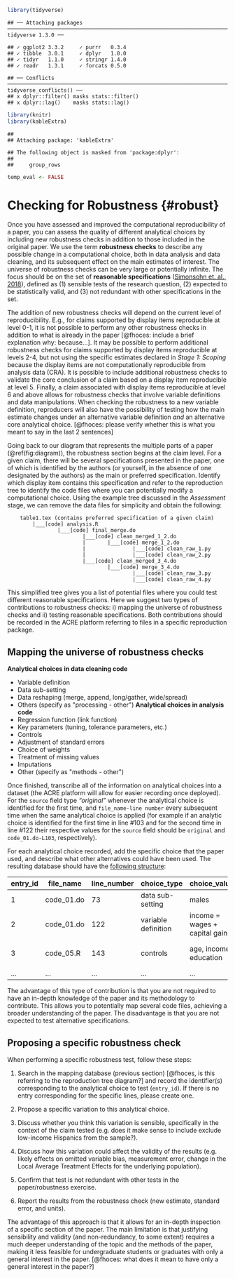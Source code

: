 
```r
library(tidyverse)
```

```
## ── Attaching packages ──────────────────────────────────────────────────────────────────────────────────────────────── tidyverse 1.3.0 ──
```

```
## ✓ ggplot2 3.3.2     ✓ purrr   0.3.4
## ✓ tibble  3.0.1     ✓ dplyr   1.0.0
## ✓ tidyr   1.1.0     ✓ stringr 1.4.0
## ✓ readr   1.3.1     ✓ forcats 0.5.0
```

```
## ── Conflicts ─────────────────────────────────────────────────────────────────────────────────────────────────── tidyverse_conflicts() ──
## x dplyr::filter() masks stats::filter()
## x dplyr::lag()    masks stats::lag()
```

```r
library(knitr)
library(kableExtra)
```

```
## 
## Attaching package: 'kableExtra'
```

```
## The following object is masked from 'package:dplyr':
## 
##     group_rows
```

```r
temp_eval <- FALSE
```
# Checking for Robustness {#robust}

Once you have assessed and improved the computational reproducibility of a paper, you can assess the quality of different analytical choices by including new robustness checks in addition to those included in the original paper. We use the term **robustness checks** to describe any possible change in a computational choice, both in data analysis and data cleaning, and its subsequent effect on the main estimates of interest. The universe of robustness checks can be very large or potentially infinite. The focus should be on the set of **reasonable specifications** ([Simonsohn et. al., 2018](https://urisohn.com/sohn_files/wp/wordpress/wp-content/uploads/Paper-Specification-curve-2018-11-02.pdf)), defined as (1) sensible tests of the research question, (2) expected to be statistically valid, and (3) not redundant with other specifications in the set.

The addition of new robustness checks will depend on the current level of reproducibility. E.g., for claims supported by display items reproducible at level 0-1, it is not possible to perform any other robustness checks in addition to what is already in the paper [@fhoces: include a brief explanation why: because...]. It may be possible to perform additional robustness checks for claims supported by display items reproducible at levels 2-4, but not using the specific estimates declared in *Stage 1: Scoping* because the display items are not computationally reproducible from analysis data (CRA). It is possible to include additional robustness checks to validate the core conclusion of a claim based on a display item reproducible at level 5. Finally, a claim associated with display items reproducible at level 6 and above allows for robustness checks that involve variable definitions and data manipulations. When checking the robustness to a new variable definition, reproducers will also have the possibility of testing how the main estimate changes under an alternative variable definition *and* an alternative core analytical choice. [@fhoces: please verify whether this is what you meant to say in the last 2 sentences]

Going back to our diagram that represents the multiple parts of a paper (\@ref(fig:diagram)), the robustness section begins at the claim level. For a given claim, there will be several specifications presented in the paper, one of which is identified by the authors (or yourself, in the absence of one designated by the authors) as the main or preferred specification. Identify which display item contains this specification and refer to the reproduction tree to identify the code files where you can potentially modify a computational choice. Using the example tree discussed in the *Assessment* stage, we can remove the data files for simplicity and obtain the following: 
<!-- Emma: add reference to label in assessment stage-->

        table1.tex (contains preferred specification of a given claim)
            |___[code] analysis.R
                    |___[code] final_merge.do
                            |___[code] clean_merged_1_2.do
                            |       |___[code] merge_1_2.do
                            |               |___[code] clean_raw_1.py
                            |               |___[code] clean_raw_2.py
                            |___[code] clean_merged_3_4.do
                                    |___[code] merge_3_4.do
                                            |___[code] clean_raw_3.py
                                            |___[code] clean_raw_4.py
                                            
This simplified tree gives you a list of potential files where you could test different reasonable specifications. Here we suggest two types of contributions to robustness checks: i) mapping the universe of robustness checks and ii) testing reasonable specifications. Both contributions should be recorded in the ACRE platform referring to files in a specific reproduction package. 

## Mapping the universe of robustness checks

**Analytical choices in data cleaning code**
  - Variable definition  
  - Data sub-setting  
  - Data reshaping (merge, append, long/gather, wide/spread)  
  - Others (specify as "processing - other")
**Analytical choices in analysis code** 
   - Regression function (link function)  
   - Key parameters (tuning, tolerance parameters, etc.)  
   - Controls  
   - Adjustment of standard errors  
   - Choice of weights  
   - Treatment of missing values  
   - Imputations
   - Other (specify as "methods - other")    

Once finished, transcribe all of the information on analytical choices into a dataset (the ACRE platform will allow for easier recording once deployed). For the `source` field type *“original”* whenever the analytical choice is identified for the first time, and `file_name-line number` every subsequent time when the same analytical choice is applied (for example if an analytic choice is identified for the first time in line #103 and for the second time in line #122 their respective values for the `source` field should be `original` and `code_01.do-L103`, respectively).

For each analytical choice recorded, add the specific choice that the paper used, and describe what other alternatives could have been used. The resulting database should have the [following structure](https://docs.google.com/spreadsheets/d/1nZuJSHswbZgaaIfBcyIUGPwG-WIP8zE1Oambud-WoDc/edit?usp=sharing):



|entry_id| file_name  | line_number | choice_type         | choice_value                   | choice_range                  | Source              |
|--------|------------|-------------|---------------------|--------------------------------|-------------------------------|---------------------|
|   1    | code_01.do | 73          | data sub-setting    | males                          | males, female,                | original            |
|   2    | code_01.do | 122         | variable definition | income = wages + capital gains | wages, capital gains, gifts   | "code_01.do-L103"   |
|   3    | code_05.R  | 143         | controls            | age, income, education         | age, income, education, region| original            |
| ...    | ...        | ...         | ...                 | ...                            | ...                           | ...                 |

The advantage of this type of contribution is that you are not required to have an in-depth knowledge of the paper and its methodology to contribute. This allows you to potentially map several code files, achieving a broader understanding of the paper. The disadvantage is that you are not expected to test alternative specifications. 

## Proposing a specific robustness check

When performing a specific robustness test, follow these steps: 

1. Search in the mapping database (previous section) [@fhoces, is this referring to the reproduction tree diagram?] and record the identifier(s) corresponding to the analytical choice to test (`entry_id`). If there is no entry corresponding for the specific lines, please create one. 

2. Propose a specific variation to this analytical choice. 

3. Discuss whether you think this variation is sensible, specifically in the context of the claim tested (e.g. does it make sense to include exclude low-income Hispanics from the sample?). 

4. Discuss how this variation could affect the validity of the results (e.g. likely effects on omitted variable bias, measurement error, change in the Local Average Treatment Effects for the underlying population). 

5. Confirm that test is not redundant with other tests in the paper/robustness exercise. 

6. Report the results from the robustness check (new estimate, standard error, and units).


The advantage of this approach is that it allows for an in-depth inspection of a specific section of the paper. The main limitation is that justifying sensibility and validity (and non-redundancy, to some extent) requires a much deeper understanding of the topic and the methods of the paper, making it less feasible for undergraduate students or graduates with only a general interest in the paper. [@fhoces: what does it mean to have only a general interest in the paper?]

<!--
## Test the robustness of results  

Test the robustness of results to alternative (sensible) specifications

  - Specification curves: DESCRIBE. 
  - Jackknife the preferred estimate: DESCRIBE.  
  - Use ML to select among excoriates: DESCRIBE.    
-->
 


